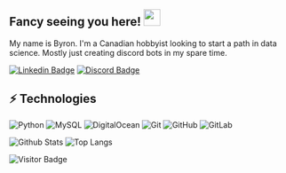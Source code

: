 ## Fancy seeing you here! <img src="https://raw.githubusercontent.com/aemmadi/aemmadi/master/wave.gif" width="30px">

My name is Byron. I'm a Canadian hobbyist looking to start a path in data science. Mostly just creating discord bots in my spare time.

[![Linkedin Badge](https://img.shields.io/badge/-ByronMackinnon-blue?style=flat-square&logo=Linkedin&logoColor=white&link=https://www.linkedin.com/in/byronmackinnon/)](https://www.linkedin.com/in/byronmackinnon/)
[![Discord Badge](https://img.shields.io/badge/-Discord-blueviolet?style=flat-square&logo=Discord&logoColor=white)](https://www.discord.com/)

## ⚡ Technologies

![Python](https://img.shields.io/badge/-Python-black?style=flat-square&logo=Python)
![MySQL](https://img.shields.io/badge/-MySQL-black?style=flat-square&logo=mysql)
![DigitalOcean](https://img.shields.io/badge/-Digital%20Ocean-darkblue?style=flat-square&logo=digitalocean)
![Git](https://img.shields.io/badge/-Git-black?style=flat-square&logo=git)
![GitHub](https://img.shields.io/badge/-GitHub-181717?style=flat-square&logo=github)
![GitLab](https://img.shields.io/badge/-GitLab-FCA121?style=flat-square&logo=gitlab)

![Github Stats](https://github-readme-stats.vercel.app/api?username=byronmackinnon&count_private=true&show_icons=true&include_all_commits=true)
![Top Langs](https://github-readme-stats.vercel.app/api/top-langs/?username=byronmackinnon&hide=TeX&layout=compact)

![Visitor Badge](https://visitor-badge.laobi.icu/badge?page_id=byronmackinnon)
